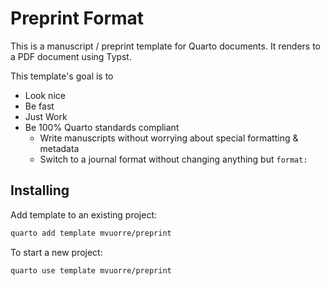 # Preprint Format

This is a manuscript / preprint template for Quarto documents. It renders to a PDF document using Typst. 

This template's goal is to

- Look nice
- Be fast
- Just Work
- Be 100% Quarto standards compliant
  - Write manuscripts without worrying about special formatting & metadata
  - Switch to a journal format without changing anything but `format:`

## Installing

Add template to an existing project:

```bash
quarto add template mvuorre/preprint
```

To start a new project:

```bash
quarto use template mvuorre/preprint
```

